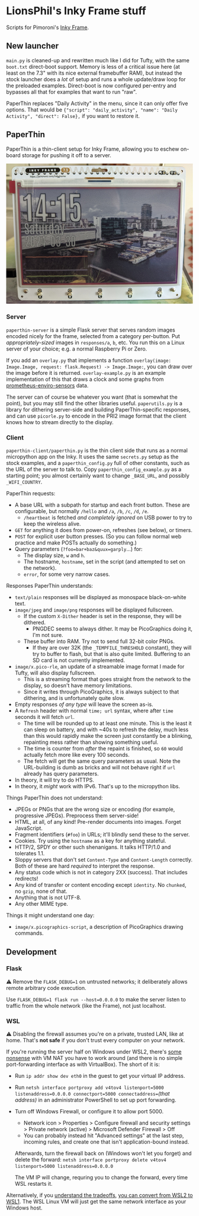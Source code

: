 # LionsPhil's Inky Frame stuff

Scripts for Pimoroni's [Inky Frame](https://shop.pimoroni.com/products/inky-frame-7-3).

## New launcher

`main.py` is cleaned-up and rewritten much like I did for Tufty, with the same `boot.txt` direct-boot support.
Memory is less of a critical issue here (at least on the 7.3" with its nice external framebuffer RAM), but instead the stock launcher does a *lot* of setup and runs a whole update/draw loop for the preloaded examples.
Direct-boot is now configured per-entry and bypasses all that for examples that want to run "raw".

PaperThin replaces "Daily Activity" in the menu, since it can only offer five options.
That would be `{"script": "daily_activity", "name": "Daily Activity", "direct": False},` if you want to restore it.

## PaperThin

PaperThin is a thin-client setup for Inky Frame, allowing you to eschew on-board storage for pushing it off to a server.

![Example photo frame with overlaid time, date, and environment sensor graph](paperthin-silicon-docks.jpg)

### Server

`paperthin-server` is a simple Flask server that serves random images encoded nicely for the frame, selected from a category per-button.
Put *appropriately-sized* images in `responses/a`, `b`, etc.
You run this on a Linux server of your choice; e.g. a normal Raspberry Pi or Zero.

If you add an `overlay.py` that implements a function `overlay(image: Image.Image, request: flask.Request) -> Image.Image:`, you can draw over the image before it is returned.
`overlay-example.py` is an example implementation of this that draws a clock and some graphs from [prometheus-enviro-sensors](https://github.com/LionsPhil/prometheus-enviro-sensors) data.

The server can of course be whatever you want (that is somewhat the point), but you may still find the other libraries useful.
`paperutils.py` is a library for dithering server-side and building PaperThin-specific responses, and can use `picorle.py` to encode in the PRI2 image format that the client knows how to stream directly to the display.

### Client

`paperthin-client/paperthin.py` is the thin client side that runs as a normal micropython app on the Inky.
It uses the same `secrets.py` setup as the stock examples, and a `paperthin_config.py` full of other constants, such as the URL of the server to talk to.
Copy `paperthin_config_example.py` as a starting point; you almost certainly want to change `_BASE_URL`, and possibly `_WIFI_COUNTRY`.

PaperThin requests:

- A base URL with a subpath for startup and each front button.
  These are configurable, but normally `/hello` and `/a`, `/b`, `/c`, `/d`, `/e`.
  - `/heartbeat` is fetched *and completely ignored* on USB power to try to keep the wireless alive.
- `GET` for anything it does from power-on, refreshes (see below), or timers.
- `POST` for explicit user button presses.
  (So you can follow normal web practice and make POSTs actually do something.)
- Query parameters (`?foo=bar+baz&quux=garply`...) for:
  - The display size, `w` and `h`.
  - The hostname, `hostname`, set in the script (and attempted to set on the network).
  - `error`, for some very narrow cases.

Responses PaperThin understands:

- `text/plain` responses will be displayed as monospace black-on-white text.
- `image/jpeg` and `image/png` responses will be displayed fullscreen.
  - If the custom `X-Dither` header is set in the response, they will be dithered.
    - PNGDEC seems to always dither. It may be PicoGraphics doing it, I'm not sure.
  - These buffer into RAM. Try not to send full 32-bit color PNGs.
    - If they are over 32K (the `_TEMPFILE_THRESHOLD` constant), they will try to buffer to flash, but that is also quite limited. Buffering to an SD card is not currently implemented.
- `image/x.pico-rle`, an update of a streamable image format I made for Tufty, will also display fullscreen.
  - This is a streaming format that goes straight from the network to the display, so doesn't have memory limitations.
  - Since it writes through PicoGraphics, it is always subject to that dithering, and is unfortunately quite slow.
- Empty responses *of any type* will leave the screen as-is.
- A `Refresh` header with normal `time; url` syntax, where after `time` seconds it will fetch `url`.
  - The time will be rounded up to at least one minute.
    This is the least it can sleep on battery, and with ~40s to refresh the delay, much less than this would rapidly make the screen just constantly be a blinking, repainting mess rather than showing something useful.
  - The time is counter from *after* the repaint is finished, so `60` would actually fetch more like every 100 seconds.
  - The fetch will get the same query parameters as usual.
    Note the URL-building is dumb as bricks and will not behave right if `url` already has query parameters.
- In theory, it will try to do HTTPS.
- In theory, it *might* work with IPv6. That's up to the micropython libs.

Things PaperThin does not understand:

- JPEGs or PNGs that are the wrong size or encoding (for example, progressive JPEGs).
  Preprocess them server-side!
- HTML, at all, of any kind! Pre-render documents into images. Forget JavaScript.
- Fragment identifiers (`#foo`) in URLs; it'll blindly send these to the server.
- Cookies. Try using the `hostname` as a key for anything stateful.
- HTTP/2, SPDY or other such shenanigans. It talks HTTP/1.0 and tolerates 1.1.
- Sloppy servers that don't set `Content-Type` and `Content-Length` correctly.
  Both of these are hard *required* to interpret the response.
- Any status code which is not in category 2XX (success). That includes redirects!
- Any kind of transfer or content encoding except `identity`.
  No `chunked`, no `gzip`, none of that.
- Anything that is not UTF-8.
- Any other MIME type.

Things it might understand one day:

- `image/x.picographics-script`, a description of PicoGraphics drawing commands.

## Development

### Flask

⚠️ Remove the `FLASK_DEBUG=1` on untrusted networks; it deliberately allows remote arbitrary code execution.

Use `FLASK_DEBUG=1 flask run --host=0.0.0.0` to make the server listen to traffic from the whole network (like the Frame), not just localhost.

### WSL

⚠️ Disabling the firewall assumes you're on a private, trusted LAN, like at home.
That's **not safe** if you don't trust every computer on your network.

If you're running the server half on Windows under WSL2, there's [some nonsense](https://learn.microsoft.com/en-us/windows/wsl/networking#accessing-a-wsl-2-distribution-from-your-local-area-network-lan) with VM NAT you have to work around (and there is no simple port-forwarding interface as with VirtualBox).
The short of it is:

- Run `ip addr show dev eth0` in the guest to get your virtual IP address.
- Run `netsh interface portproxy add v4tov4 listenport=5000 listenaddress=0.0.0.0 connectport=5000 connectaddress=`_(that address)_ in an administrator PowerShell to set up port forwarding.
- Turn off Windows Firewall, or configure it to allow port 5000.
  - Network icon > Properties > Configure firewall and security settings > Private network (active) > Microsoft Defender Firewall > Off
  - You can probably instead hit "Advanced settings" at the last step, incoming rules, and create one that isn't application-bound instead.

  Afterwards, turn the firewall back on (Windows won't let you forget) and delete the forward: `netsh interface portproxy delete v4tov4 listenport=5000 listenaddress=0.0.0.0`

  The VM IP will change, requring you to change the forward, every time WSL restarts it.

Alternatively, if you [understand the tradeoffs](https://learn.microsoft.com/en-us/windows/wsl/compare-versions), [you can convert from WSL2 to WSL1](https://learn.microsoft.com/en-us/windows/wsl/install#upgrade-version-from-wsl-1-to-wsl-2).
The WSL Linux VM will just get the same network interface as your Windows host.
